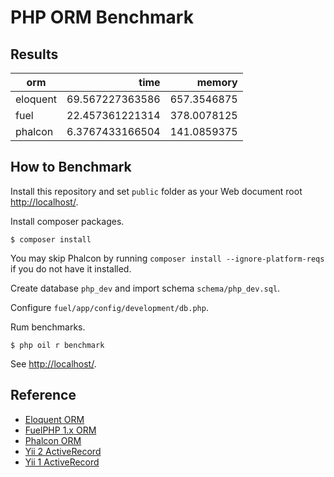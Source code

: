 # PHP ORM Benchmark

## Results

|orm                |time               |memory     |
|-------------------|------------------:|----------:|
|eloquent           |    69.567227363586|657.3546875|
|fuel               |    22.457361221314|378.0078125|
|phalcon            |    6.3767433166504|141.0859375|

## How to Benchmark

Install this repository and set `public` folder as your Web document root <http://localhost/>.

Install composer packages.

~~~
$ composer install
~~~

You may skip Phalcon by running `composer install --ignore-platform-reqs` if you do not have it installed.

Create database `php_dev` and import schema `schema/php_dev.sql`.

Configure `fuel/app/config/development/db.php`.

Rum benchmarks.

~~~
$ php oil r benchmark
~~~

See <http://localhost/>.

## Reference

* [Eloquent ORM](https://github.com/illuminate/database)
* [FuelPHP 1.x ORM](http://fuelphp.com/docs/packages/orm/intro.html)
* [Phalcon ORM](http://docs.phalconphp.com/en/latest/reference/models.html)
* [Yii 2 ActiveRecord](http://www.yiiframework.com/doc-2.0/guide-db-active-record.html)
* [Yii 1 ActiveRecord](http://www.yiiframework.com/doc/guide/1.1/en/database.ar)

